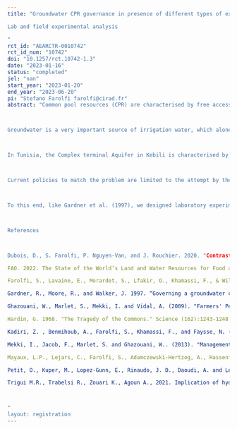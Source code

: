 ```yaml
---
title: "Groundwater CPR governance in presence of different types of extractors. 
Lab and field experimental analysis
"
rct_id: "AEARCTR-0010742"
rct_id_num: "10742"
doi: "10.1257/rct.10742-1.3"
date: "2023-01-16"
status: "completed"
jel: "nan"
start_year: "2023-01-20"
end_year: "2023-06-20"
pi: "Stefano Farolfi farolfi@cirad.fr"
abstract: "Common pool resources (CPR) are characterised by free access (non, or limited, excludability) and rivalry in the use of the resource. CPR have the particularity of placing individual and collective interests in apparent opposition as well as creating tension in the choice of action, which is commonly referred to as a social dilemma. (Dubois et al., 2021).  Rivalry in extractive CPR like groundwater implies that agents may think they should consume as much of the good as possible, fearing that the others leave nothing. This behaviour, known as ‘free riding’, is conducive to a phenomenon called ‘tragedy of the commons’ by Hardin (1968).  Users depleting a CPR typically face several types of appropriation externalities (Gardner et al., 1997). In the real life, two types of externalities are faced by extractors: a static one (i.e.: the extraction cost at t is determined by the total extraction at t), and a dynamic one (i.e.: the extraction cost at t grows with the depth of the water table, depending on the total extraction at t-1). In such a non-cooperative game, the Nash equilibrium is reached when each individual maximizes his/her utility, whilst the Social optimum is reached when the sum of individual utilities are maximized.    

Groundwater is a very important source of irrigation water, which alone represents more than 70% of the total water uses on earth (FAO, 2022). In North Africa half of current groundwater water withdrawals exceed natural rates of water recharge (Mayaux et al., 2022). Maghreb Countries depend on groundwater for their development, and public policies in the last decades have triggered radical changes in newly irrigated areas (extension areas) and in traditional oases (Kadiri et al., 2022). This resulted in a quick intensification of local agriculture, like in Tunisia, where oasis are currently facing sustainability concerns due to “uncontrolled expansion of irrigated areas, over-exploitation of groundwater resources, and soil degradation” (Ghazouani et al., 2009; Mekki et al., 2013).

In Tunisia, the Complex terminal Aquifer in Kebili is characterised by an important phenomenon of groundwater over-exploitation, resulting in 1 meter of lowering of the watertable/year. This is due to the almost irrelevant level of water recharge compared with the high water use (Trigui et al., 2021).  In Tunisian oases, traditional farmers organised in water users associations, or GDA (French acronym for Agricultural Development Groups), coexist with newly settled extension farmers. Many GDA farmers have also plots in the extensions, where, like the extension farmers they dig illicit private boreholes that are not declared to the local authority for water management (CRDA) (Farolfi et al., 2022). Water extractions in the extensions are considered by many authors as the main cause of groundwater over-exploitation (Mekki et al., 2013), which will lead to the collapse of the system in the short or medium term if drastic measures are not take rapidly (Petit et al., 2017). 

Current policies to match the problem are limited to the attempt by the CRDA to reduce access to water by limiting the number of boreholes. However, the overwhelming presence of illicit boreholes in Tunisian newly irrigated areas shows clearly the ineffectiveness of the measure. Alternative governance tools are necessary in order to face groundwater over-exploitation in the Tunisian oases. 

To this end, like Gardner et al. (1997), we designed laboratory experiments to assess the performance of various groundwater governance policies and the applicability of game theory to behaviour in such system. We adapted the groundwater extraction dynamic model by Gardner et al., 1997 by introducing in the model the types of players (farmers), as found in a survey in the Jemna oasis, Governorate of Kebili in Southern Tunisia (Farolfi et al., 2022). The model implies a CPR recharge rate = 0, which is adapted to the local situation, as indicated by Trigui et al. (2021). The model is used to run experiments in the lab (France and Tunisia) and in the field, with Jemna oasis farmers, in order to test the performance of various groundwater governance policies in the studied frame. 

References

Dubois, D., S. Farolfi, P. Nguyen-Van, and J. Rouchier. 2020. "Contrasting effects of information sharing on common-pool resource extraction behavior: Experimental findings." Plos One no. 15 (10). 
FAO. 2022. The State of the World’s Land and Water Resources for Food and Agriculture – Systems at breaking point. Main report. Rome. https://doi.org/10.4060/cb9910en
Farolfi, S., Lavaine, E., Morardet, S., Lfakir, O., Khamassi, F., & Willinger, M. (2022). Farmers’ perceptions of water management in Jemna oasis, Southern Tunisia. New Medit, 21(5). https://doi.org/10.30682/nm2205d
Gardner, R., Moore, R., and Walker, J. 1997. “Governing a groundwater commons: a strategic and laboratory analysis of western water law.” Economic Enquiry (35): 218-234.
Ghazouani, W., Marlet, S., Mekki, I. and Vidal, A. (2009). "Farmers' Perceptions and Engineering Approach in the Modernization of a Community-Managed Irrigation Scheme. A Case Study from an Oasis of the Nefzawa (South of Tunisia)." Irrigation and Drainage 58: S285-S296. doi: 10.1002/ird.528
Hardin, G. 1968. "The Tragedy of the Commons." Science (162):1243-1248
Kadiri, Z. , Benmihoub, A., Farolfi, S., Khamassi, F., and Faysse, N. (2022)“Making Sense of On-Going Dynamics and Innovations in Oases and Newly Irrigated Areas of North African Arid Regions: Towards More Sustainable Development Pathways.” New Medit, vol. 21, no. 05, 20 Dec. 2022, 10.30682/nm2205n..
Mekki, I., Jacob, F., Marlet, S. and Ghazouani, W.. (2013). "Management of groundwater resources in relation to oasis sustainability: The case of the Nefzawa region in Tunisia." Journal of Environmental Management 121: 142- 151.
Mayaux, L.P., Lejars, C., Farolfi, S., Adamczewski-Hertzog, A., Hassenforder, E., Faysse, N., Jamin, J.Y. 2022. Enabling institutional environments conducive to livelihood improvement and adapted investments in sustainable land and water uses. SOLAW Background Thematic Report. Rome, FAO. https://doi.org/10.4060/cc0950en
Petit, O., Kuper, M., Lopez-Gunn, E., Rinaudo, J. D., Daoudi, A. and Lejars, C. (2017). "Can agricultural groundwater economies collapse? An inquiry into the pathways of four groundwater economies under threat." Hydrogeology Journal 25 (6): 1549-1564. doi: 10.1007/s10040-017-1567-3.
Trigui M.R., Trabelsi R., Zouari K., Agoun A., 2021. Implication of hydrogeological and hydrodynamic setting of water quality in the Complex Terminal Aquifer in Kebili (southern Tunisia): The use of geochemical indicators and modelling. Journal of African Earth Sciences, 176: 104121. https://doi. org/10.1016/j.jafrearsci.2021.104121.

"
layout: registration
---
```



